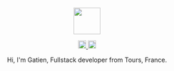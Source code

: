 <div align="center">
  <br>
  <br>
  <br>
  <br>
  <a href="https://gatiendev.tk/">
    <img width="60" height="60" src="https://cdn.discordapp.com/attachments/898895734479388692/977175115068489728/delet_this.jpg" />
  </a>
  <br>
  <p>
    <a href="https://twitter.com/xolork_">
      <img width="18" height="18" src="https://raw.githubusercontent.com/jaywcjlove/jaywcjlove/master/imgs/twitter.svg?sanitize=true" />
    </a>
    <a href="mailto:contact@gatiendev.tk">
      <img width="18" height="18" src="https://raw.githubusercontent.com/jaywcjlove/jaywcjlove/master/imgs/mail.svg?sanitize=true" />
    </a>
  </p>
  <p>Hi, I'm Gatien, Fullstack developer from Tours, France.</p>
